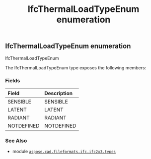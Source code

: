 ﻿---
title: IfcThermalLoadTypeEnum enumeration
second_title: Aspose.CAD for Python via .NET API References
description: 
type: docs
weight: 3090
url: /aspose.cad.fileformats.ifc.ifc2x3.types/ifcthermalloadtypeenum/
is_root: false
---

## IfcThermalLoadTypeEnum enumeration

IfcThermalLoadTypeEnum



The IfcThermalLoadTypeEnum type exposes the following members:

### Fields
| Field | Description |
| :- | :- |
| SENSIBLE | SENSIBLE |
| LATENT | LATENT |
| RADIANT | RADIANT |
| NOTDEFINED | NOTDEFINED |



### See Also
* module [`aspose.cad.fileformats.ifc.ifc2x3.types`](..)

